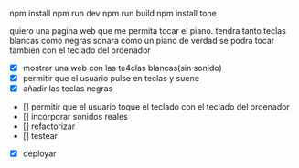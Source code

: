 
npm install
npm run dev
npm run build
npm install tone

quiero una pagina web que me permita tocar el piano.
tendra tanto teclas blancas como negras
sonara como un piano de verdad
se podra tocar tambien con el teclado del ordenador

- [x] mostrar una web con las te4clas blancas(sin sonido)
- [x] permitir que el usuario pulse en teclas y suene
- [x] añadir las teclas negras
- [] permitir que el usuario toque el teclado con el teclado del ordenador
- [] incorporar sonidos reales
- [] refactorizar
- [] testear
- [x] deployar